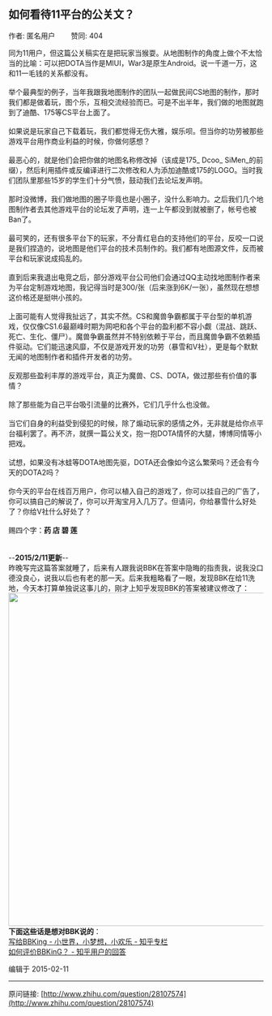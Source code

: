 ## 如何看待11平台的公关文？

作者: 匿名用户&nbsp;&nbsp;&nbsp;&nbsp;&nbsp;&nbsp;&nbsp;&nbsp;赞同: 404


同为11用户，但这篇公关稿实在是把玩家当猴耍。从地图制作的角度上做个不太恰当的比喻：可以把DOTA当作是MIUI，War3是原生Android。说一千道一万，这和11一毛钱的关系都没有。<br><br>举个最典型的例子，当年我跟我地图制作的团队一起做民间CS地图的制作，那时我们都是做着玩，图个乐，互相交流经验而已。可是不出半年，我们做的地图就跑到了迪酷、175等CS平台上面了。<br><br>如果说是玩家自己下载着玩，我们都觉得无伤大雅，娱乐呗。但当你的功劳被那些游戏平台用作商业利益的时候，你做何感想？<br><br>最恶心的，就是他们会把你做的地图名称修改掉（该成是175_ Dcoo_  SiMen_的前缀），然后利用插件或反编译进行二次修改和人为添加迪酷或175的LOGO。当时我们团队里那些15岁的学生们十分气愤，鼓动我们去论坛发声明。<br><br>那时没微博，我们做地图的圈子毕竟也是小圈子，没什么影响力。之后我们几个地图制作者去其他游戏平台的论坛发了声明，连一上午都没到就被删了，帐号也被Ban了。<br><br>最可笑的，还有很多平台下的玩家，不分青红皂白的支持他们的平台，反咬一口说是我们捏造的，说地图是他们平台的技术员制作的。我们都有地图源文件，反而被平台和玩家说成捣乱的。<br><br>直到后来我退出电竞之后，部分游戏平台公司他们会通过QQ主动找地图制作者来为平台定制游戏地图，我记得当时是300/张（后来涨到6K/一张），虽然现在想想这价格还是挺哄小孩的。<br><br>上面可能有人觉得我扯远了，其实不然。CS和魔兽争霸都属于平台型的单机游戏，仅仅像CS1.6最巅峰时期为网吧和各个平台的盈利都不容小觑（混战、跳跃、死亡、生化、僵尸）。魔兽争霸虽然并不特别依赖于平台，而且魔兽争霸不依赖插件驱动。它们能迅速风靡，不仅是游戏开发的功劳（暴雪和V社），更是每个默默无闻的地图制作者和插件开发者的功劳。<br><br>反观那些盈利丰厚的游戏平台，真正为魔兽、CS、DOTA，做过那些有价值的事情？<br><br>除了那些能为自己平台吸引流量的比赛外，它们几乎什么也没做。<br><br>当它们自身的利益受到侵犯的时候，除了煽动玩家的感情之外，无非就是给你点平台福利罢了。再不济，就撰一篇公关文，抱一抱DOTA情怀的大腿，博博同情等小把戏。<br><br>试想，如果没有冰蛙等DOTA地图先驱，DOTA还会像如今这么繁荣吗？还会有今天的DOTA2吗？<br><br>你今天的平台在线百万用户，你可以植入自己的游戏了，你可以挂自己的广告了，你可以搞自己的解说了，你可以开淘宝月入几万了。但请问，你给暴雪什么好处了？你给V社什么好处了？<br><br>赐四个字：<b>药 店 碧 莲</b><br><br><br>--<b>2015/2/11更新</b>--<br>昨晚写完这篇答案就睡了，后来有人跟我说BBK在答案中隐晦的指责我，说我没口德没良心，说我以后也有老的那一天。后来我粗略看了一眼，发现BBK在给11洗地，今天本打算单独说这事儿的，刚才上知乎发现BBK的答案被建议修改了：<br><img src="http://pic1.zhimg.com/15a4f20af29d33d1e4b2977ff848ab28_b.jpg" data-rawwidth="657" data-rawheight="192" class="origin_image zh-lightbox-thumb" width="657" data-original="http://pic1.zhimg.com/15a4f20af29d33d1e4b2977ff848ab28_r.jpg"><br><b>下面这些话是想对BBK说的</b>：<br><a href="http://zhuanlan.zhihu.com/lllll/19954605" class="internal">写给BBKing - 小世界，小梦想，小欢乐 - 知乎专栏</a><br><a href="http://www.zhihu.com/question/28116034/answer/39477210?group_id=548864519838015488" class="internal">如何评价BBKinG？ - 知乎用户的回答</a>



编辑于 2015-02-11



---
原问链接: [http://www.zhihu.com/question/28107574](http://www.zhihu.com/question/28107574)